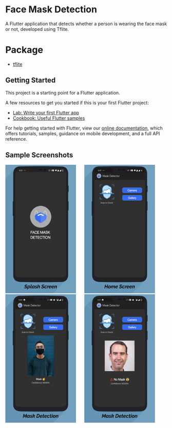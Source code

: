 # Face Mask Detection

A Flutter application that detects  whether a person is wearing  the face mask or not, developed using Tflite.

# Package

- [tflite](https://pub.dev/packages/tflite)

## Getting Started

This project is a starting point for a Flutter application.

A few resources to get you started if this is your first Flutter project:

- [Lab: Write your first Flutter app](https://flutter.dev/docs/get-started/codelab)
- [Cookbook: Useful Flutter samples](https://flutter.dev/docs/cookbook)

For help getting started with Flutter, view our
[online documentation](https://flutter.dev/docs), which offers tutorials,
samples, guidance on mobile development, and a full API reference.

## Sample Screenshots
<img src = "https://github.com/GodwinUjeen/face_mask_detection/blob/main/assets/Screen%201.png" height="400" width="220"> &nbsp;&emsp;
<img src = "https://github.com/GodwinUjeen/face_mask_detection/blob/main/assets/Screen%202.png" height="400" width="220"> &nbsp;&emsp;
<img src = "https://github.com/GodwinUjeen/face_mask_detection/blob/main/assets/Screen%203.png" height="400" width="220"> &nbsp;&emsp;
<img src = "https://github.com/GodwinUjeen/face_mask_detection/blob/main/assets/Screen%204.png" height="400" width="220"> &nbsp;&emsp;


